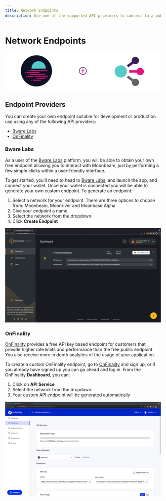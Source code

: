 ```yaml
---
title: Network Endpoints
description: Use one of the supported API providers to connect to a public endpoint or create custom JSON RPC and WSS endpoints to Moonbeam-based networks.
---
```


# Network Endpoints

![API Providers banner](/images/builders/get-started/endpoints/endpoints-banner.png)

## Endpoint Providers

You can create your own endpoint suitable for development or production use using any of the following API providers:

- [Bware Labs](#bware-labs)
- [OnFinality](#onfinality)

### Bware Labs

As a user of the [Bware Labs](https://bwarelabs.com/) platform, you will be able to obtain your own free endpoint allowing you to interact with Moonbeam, just by performing a few simple clicks within a user-friendly interface.

To get started, you'll need to head to [Bware Labs](https://app.bwarelabs.com/), and launch the app, and connect your wallet. Once your wallet is connected you will be able to generate your own custom endpoint. To generate an endpoint:

1. Select a network for your endpoint. There are three options to choose from: Moonbeam, Moonriver and Moonbase Alpha
2. Give your endpoint a name
3. Select the network from the dropdown
4. Click **Create Endpoint**

![Bware Labs](/images/builders/get-started/endpoints/endpoints-1.png)

### OnFinality

[OnFinality](https://onfinality.io/) provides a free API key based endpoint for customers that provide higher rate limits and performance than the free public endpoint. You also receive more in depth analytics of the usage of your application.

To create a custom OnFinality endpoint, go to [OnFinality](https://onfinality.io/) and sign up, or if you already have signed up you can go ahead and log in. From the OnFinality **Dashboard**, you can:

1. Click on **API Service**
2. Select the network from the dropdown
3. Your custom API endpoint will be generated automatically

![OnFinality](/images/builders/get-started/endpoints/endpoints-2.png)
